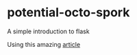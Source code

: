 # potential-octo-spork
A simple introduction to flask 

Using this amazing [article](https://scotch.io/tutorials/getting-started-with-flask-a-python-microframework)
